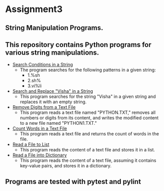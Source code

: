 # Assignment3

## String Manipulation Programs.

## This repository contains Python programs for various string manipulations.

  - [Search Conditions in a String]([#https://github.com/VismayaM-2003/Assignment3/blob/main/count_words.py])
       * The program searches for the following patterns in a given string:
         - 1.%sh
         - 2.sh%
         - 3.vi%li
  - [Search and Replace "Visha" in a String](#2-search-and-replace-visha-in-a-string)
       * This program searches for the string "Visha" in a given string and replaces it with an empty string.
  - [Remove Digits from a Text File](#3-remove-digits-from-a-text-file)
       * This program reads a text file named "PYTHON.TXT," removes all numbers or digits from its content, and writes the modified 
        content to a new file named "PYTHON1.TXT."
  - [Count Words in a Text File](#4-count-words-in-a-text-file)
       * This program reads a text file and returns the count of words in the file.
  - [Read a File to List](#5-read-a-file-to-list)
       * This program reads the content of a text file and stores it in a list.
  - [Read a File into Dictionary](#6-read-a-file-into-dictionary)
       * This program reads the content of a text file, assuming it contains key-value pairs, and stores it in a dictionary.

## Programs are tested with pytest and pylint
